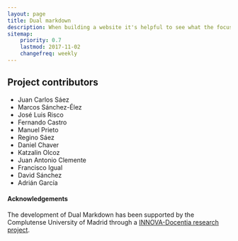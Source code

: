 ```yaml
---
layout: page
title: Dual markdown
description: When building a website it's helpful to see what the focus of your site is. This page is an example of how to show a website's focus.
sitemap:
    priority: 0.7
    lastmod: 2017-11-02
    changefreq: weekly
---
```


## Project contributors

* Juan Carlos Sáez
* Marcos Sánchez-Élez
* José Luis Risco
* Fernando Castro
* Manuel Prieto
* Regino Sáez
* Daniel Chaver
* Katzalin Olcoz
* Juan Antonio Clemente
* Francisco Igual
* David Sánchez
* Adrián García


#### Acknowledgements 

The development of Dual Markdown has been supported by the Complutense University of Madrid through a [INNOVA-Docentia research project](https://eprints.ucm.es/48265/).